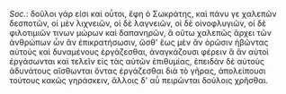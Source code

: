 

*Soc.*: δοῦλοι γάρ εἰσι καὶ οὗτοι, ἔφη ὁ Σωκράτης, καὶ πάνυ γε χαλεπῶν δεσποτῶν, οἱ μὲν λιχνειῶν, οἱ δὲ λαγνειῶν, οἱ δὲ οἰνοφλυγιῶν, οἱ δὲ φιλοτιμιῶν τινων μώρων καὶ δαπανηρῶν, ἃ οὕτω χαλεπῶς ἄρχει τῶν ἀνθρώπων ὧν ἂν ἐπικρατήσωσιν, ὥσθ' ἕως μὲν ἂν ὁρῶσιν ἡβῶντας αὐτοὺς καὶ δυναμένους ἐργάζεσθαι, ἀναγκάζουσι φέρειν ἃ ἂν αὐτοὶ ἐργάσωνται καὶ τελεῖν εἰς τὰς αὑτῶν ἐπιθυμίας, ἐπειδὰν δὲ αὐτοὺς ἀδυνάτους αἴσθωνται ὄντας ἐργάζεσθαι διὰ τὸ γῆρας, ἀπολείπουσι τούτους κακῶς γηράσκειν, ἄλλοις δ' αὖ πειρῶνται δούλοις χρῆσθαι.